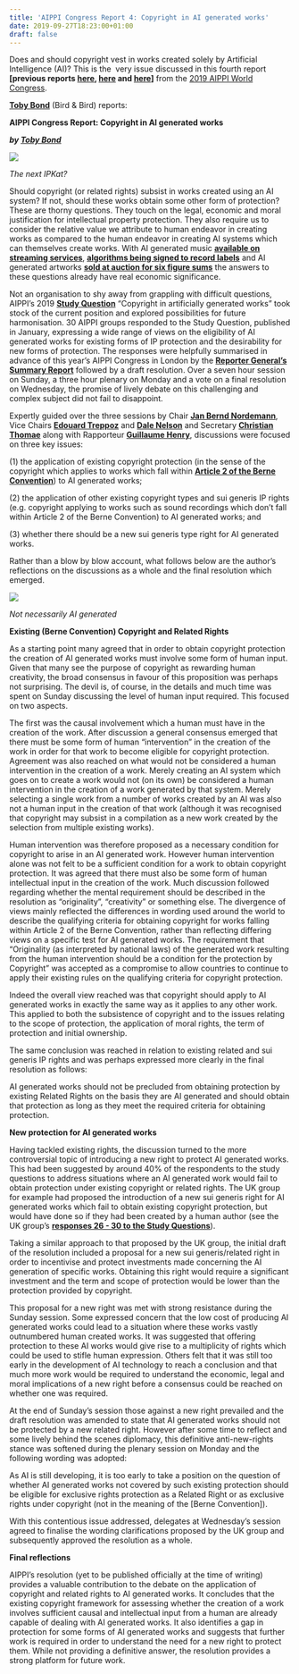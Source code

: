 ```yaml
---
title: 'AIPPI Congress Report 4: Copyright in AI generated works'
date: 2019-09-27T18:23:00+01:00
draft: false
---
```


Does and should copyright vest in works created solely by Artificial Intelligence (AI)? This is the  very issue discussed in this fourth report **\[previous reports [here](http://ipkitten.blogspot.com/2019/09/aippi-congress-report-1-art-of-ip.html), [here](http://ipkitten.blogspot.com/2019/09/aippi-congress-report-2-trade-secrets.html) and [here](http://ipkitten.blogspot.com/2019/09/aippi-congress-report-3-brexit-ip-in.html)\]** from the [2019 AIPPI World Congress](https://aippi.org/event/2019-aippi-world-congress-london/). 

  

[**Toby Bond**](https://www.twobirds.com/en/our-lawyers/t/toby-bond) (Bird & Bird) reports:

  

  

**AIPPI Congress Report: Copyright in AI generated works**

  

**_by [Toby Bond](https://www.twobirds.com/en/our-lawyers/t/toby-bond)_**

  

[![](https://1.bp.blogspot.com/-mt-YT-s63AE/XY5E0Jdl3VI/AAAAAAAAMw8/aDkENyk0QQ83i4y5pdKtRXlDB1eOtJMyQCLcBGAsYHQ/s320/7a3018d04fd5dcb3c4117a5aadfa845d.jpg)](https://1.bp.blogspot.com/-mt-YT-s63AE/XY5E0Jdl3VI/AAAAAAAAMw8/aDkENyk0QQ83i4y5pdKtRXlDB1eOtJMyQCLcBGAsYHQ/s1600/7a3018d04fd5dcb3c4117a5aadfa845d.jpg)

_The next IPKat?_

Should copyright (or related rights) subsist in works created using an AI system? If not, should these works obtain some other form of protection? These are thorny questions. They touch on the legal, economic and moral justification for intellectual property protection. They also require us to consider the relative value we attribute to human endeavor in creating works as compared to the human endeavor in creating AI systems which can themselves create works. With AI generated music [**available on streaming services**](https://open.spotify.com/playlist/0qBf2MqwB0GkrlIiBhdvOU), [**algorithms being signed to record labels**](https://www.theverge.com/2019/3/27/18283084/warner-music-algorithm-signed-ambient-music-endel) and AI generated artworks [**sold at auction for six figure sums**](https://www.christies.com/features/A-collaboration-between-two-artists-one-human-one-a-machine-9332-1.aspx) the answers to these questions already have real economic significance.

  

  

Not an organisation to shy away from grappling with difficult questions, AIPPI’s 2019 [**Study Question**](https://aippi.org/wp-content/uploads/2019/02/Study-Guidelines_Copyright_Copyright-in-artificially-generated-works_22January2019_NEW.docx.pdf) “Copyright in artificially generated works” took stock of the current position and explored possibilities for future harmonisation. 30 AIPPI groups responded to the Study Question, published in January, expressing a wide range of views on the eligibility of AI generated works for existing forms of IP protection and the desirability for new forms of protection. The responses were helpfully summarised in advance of this year’s AIPPI Congress in London by the [**Reporter General’s Summary Report**](https://aippi.org/wp-content/uploads/2019/08/SummaryReport_COPYRIGHT-DATA_London2019_final_160719.pdf) followed by a draft resolution. Over a seven hour session on Sunday, a three hour plenary on Monday and a vote on a final resolution on Wednesday, the promise of lively debate on this challenging and complex subject did not fail to disappoint.

  

  

  

Expertly guided over the three sessions by Chair [**Jan Bernd Nordemann**](https://www.boehmert.de/en/team/jan-bernd-nordemann/), Vice Chairs [**Edouard Treppoz**](https://www.twobirds.com/en/our-lawyers/e/edouard-treppoz) and [**Dale Nelson**](http://www.donaldsoncallif.com/attorneys/) and Secretary [**Christian Thomae**](https://www.dumont.mx/) along with Rapporteur [**Guillaume Henry**](http://www.szleper-henry.com/en/guillaume-henry/), discussions were focused on three key issues:

  

  

  

(1) the application of existing copyright protection (in the sense of the copyright which applies to works which fall within [**Article 2 of the Berne Convention**](https://www.wipo.int/treaties/en/text.jsp?file_id=283698#P85_10661)) to AI generated works;

  

  

  

(2) the application of other existing copyright types and sui generis IP rights (e.g. copyright applying to works such as sound recordings which don’t fall within Article 2 of the Berne Convention) to AI generated works; and

  

  

  

(3) whether there should be a new sui generis type right for AI generated works.

  

  

  

Rather than a blow by blow account, what follows below are the author’s reflections on the discussions as a whole and the final resolution which emerged. 

  

  

[![](https://1.bp.blogspot.com/-Xb3YaiKK9OU/XY5FfnaFpDI/AAAAAAAAMxE/9FzsCV0bo4c76aEYSFDDhjHqxMR-95MOgCLcBGAsYHQ/s1600/download.jpeg)](https://1.bp.blogspot.com/-Xb3YaiKK9OU/XY5FfnaFpDI/AAAAAAAAMxE/9FzsCV0bo4c76aEYSFDDhjHqxMR-95MOgCLcBGAsYHQ/s1600/download.jpeg)

_Not necessarily AI generated_

**Existing (Berne Convention) Copyright and Related Rights**

  

  

As a starting point many agreed that in order to obtain copyright protection the creation of AI generated works must involve some form of human input. Given that many see the purpose of copyright as rewarding human creativity, the broad consensus in favour of this proposition was perhaps not surprising. The devil is, of course, in the details and much time was spent on Sunday discussing the level of human input required. This focused on two aspects.

  

  

  

The first was the causal involvement which a human must have in the creation of the work. After discussion a general consensus emerged that there must be some form of human “intervention” in the creation of the work in order for that work to become eligible for copyright protection. Agreement was also reached on what would not be considered a human intervention in the creation of a work. Merely creating an AI system which goes on to create a work would not (on its own) be considered a human intervention in the creation of a work generated by that system. Merely selecting a single work from a number of works created by an AI was also not a human input in the creation of that work (although it was recognised that copyright may subsist in a compilation as a new work created by the selection from multiple existing works). 

  

  

  

Human intervention was therefore proposed as a necessary condition for copyright to arise in an AI generated work. However human intervention alone was not felt to be a sufficient condition for a work to obtain copyright protection. It was agreed that there must also be some form of human intellectual input in the creation of the work. Much discussion followed regarding whether the mental requirement should be described in the resolution as “originality”, “creativity” or something else. The divergence of views mainly reflected the differences in wording used around the world to describe the qualifying criteria for obtaining copyright for works falling within Article 2 of the Berne Convention, rather than reflecting differing views on a specific test for AI generated works. The requirement that “Originality (as interpreted by national laws) of the generated work resulting from the human intervention should be a condition for the protection by Copyright” was accepted as a compromise to allow countries to continue to apply their existing rules on the qualifying criteria for copyright protection. 

  

  

  

Indeed the overall view reached was that copyright should apply to AI generated works in exactly the same way as it applies to any other work. This applied to both the subsistence of copyright and to the issues relating to the scope of protection, the application of moral rights, the term of protection and initial ownership.

  

  

  

The same conclusion was reached in relation to existing related and sui generis IP rights and was perhaps expressed more clearly in the final resolution as follows:

  

  

  

AI generated works should not be precluded from obtaining protection by existing Related Rights on the basis they are AI generated and should obtain that protection as long as they meet the required criteria for obtaining protection.

  

  

  

**New protection for AI generated works**

  

  

  

Having tackled existing rights, the discussion turned to the more controversial topic of introducing a new right to protect AI generated works. This had been suggested by around 40% of the respondents to the study questions to address situations where an AI generated work would fail to obtain protection under existing copyright or related rights. The UK group for example had proposed the introduction of a new sui generis right for AI generated works which fail to obtain existing copyright protection, but would have done so if they had been created by a human author (see the UK group’s [**responses 26 - 30 to the Study Questions**](https://aippi.org/wp-content/uploads/2019/07/2019_GB_2019_Study_Question_Copyright_in_artificially_generated_works_2019-06-11.pdf)). 

  

  

  

Taking a similar approach to that proposed by the UK group, the initial draft of the resolution included a proposal for a new sui generis/related right in order to incentivise and protect investments made concerning the AI generation of specific works. Obtaining this right would require a significant investment and the term and scope of protection would be lower than the protection provided by copyright.

  

  

  

This proposal for a new right was met with strong resistance during the Sunday session. Some expressed concern that the low cost of producing AI generated works could lead to a situation where these works vastly outnumbered human created works. It was suggested that offering protection to these AI works would give rise to a multiplicity of rights which could be used to stifle human expression. Others felt that it was still too early in the development of AI technology to reach a conclusion and that much more work would be required to understand the economic, legal and moral implications of a new right before a consensus could be reached on whether one was required.

  

  

  

At the end of Sunday’s session those against a new right prevailed and the draft resolution was amended to state that AI generated works should not be protected by a new related right. However after some time to reflect and some lively behind the scenes diplomacy, this definitive anti-new-rights stance was softened during the plenary session on Monday and the following wording was adopted: 

  

  

  

As AI is still developing, it is too early to take a position on the question of whether AI generated works not covered by such existing protection should be eligible for exclusive rights protection as a Related Right or as exclusive rights under copyright (not in the meaning of the \[Berne Convention\]).

  

  

  

With this contentious issue addressed, delegates at Wednesday’s session agreed to finalise the wording clarifications proposed by the UK group and subsequently approved the resolution as a whole.

  

  

  

**Final reflections**

  

  

  

AIPPI’s resolution (yet to be published officially at the time of writing) provides a valuable contribution to the debate on the application of copyright and related rights to AI generated works. It concludes that the existing copyright framework for assessing whether the creation of a work involves sufficient causal and intellectual input from a human are already capable of dealing with AI generated works. It also identifies a gap in protection for some forms of AI generated works and suggests that further work is required in order to understand the need for a new right to protect them. While not providing a definitive answer, the resolution provides a strong platform for future work.